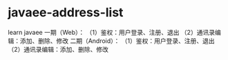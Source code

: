 # javaee-address-list
learn javaee
一期（Web）：
（1）鉴权：用户登录、注册、退出
（2）通讯录编辑：添加、删除、修改
二期（Android）：
（1）鉴权：用户登录、注册、退出
（2）通讯录编辑：添加、删除、修改
